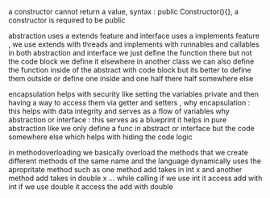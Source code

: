 a constructor cannot return a value, syntax : public Constructor(){}, a constructor is required to be public

abstraction uses a extends feature and interface uses a implements feature , we use extends with threads and implements with runnables and callables
in both abstraction and interface we just define the function there but not the code block we define it elsewhere in another class
we can also define the function inside of the abstract with code block but its better to define them outside or define one inside and one half there half somewhere else

encapsulation helps with security like setting the variables private and then having a way to access them via getter and setters , why encapsulation : this helps with data integrity and serves as a flow of variables
why abstraction or interface : this serves as a blueprint it helps in pure abstraction like we only define a func in abstract or interface but the code somewhere else which helps with hiding the code logic 

in methodoverloading we basically overload the methods that we create different methods of the same name and the language dynamically uses the apropritate method such as one method add takes in int x and another method add takes in double x ... while calling if we use int it access add with int if we use double it access the add with double 

